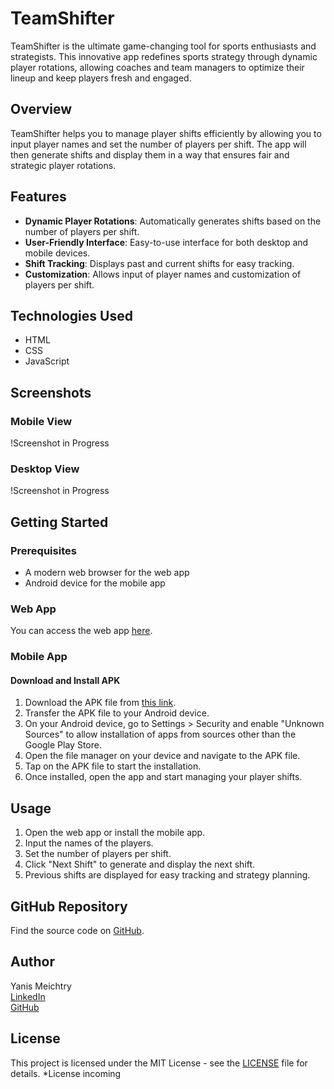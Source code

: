 # TeamShifter

TeamShifter is the ultimate game-changing tool for sports enthusiasts and strategists. This innovative app redefines sports strategy through dynamic player rotations, allowing coaches and team managers to optimize their lineup and keep players fresh and engaged.

## Overview

TeamShifter helps you to manage player shifts efficiently by allowing you to input player names and set the number of players per shift. The app will then generate shifts and display them in a way that ensures fair and strategic player rotations.

## Features

- **Dynamic Player Rotations**: Automatically generates shifts based on the number of players per shift.
- **User-Friendly Interface**: Easy-to-use interface for both desktop and mobile devices.
- **Shift Tracking**: Displays past and current shifts for easy tracking.
- **Customization**: Allows input of player names and customization of players per shift.

## Technologies Used

- HTML
- CSS
- JavaScript

## Screenshots

### Mobile View
!Screenshot in Progress

### Desktop View
!Screenshot in Progress

## Getting Started

### Prerequisites

- A modern web browser for the web app
- Android device for the mobile app

### Web App

You can access the web app [here](https://teamshifter.vercel.app).

### Mobile App

#### Download and Install APK

1. Download the APK file from [this link](./TeamShifterVersions/TeamShifter_1.1.apk).
2. Transfer the APK file to your Android device.
3. On your Android device, go to Settings > Security and enable "Unknown Sources" to allow installation of apps from sources other than the Google Play Store.
4. Open the file manager on your device and navigate to the APK file.
5. Tap on the APK file to start the installation.
6. Once installed, open the app and start managing your player shifts.

## Usage

1. Open the web app or install the mobile app.
2. Input the names of the players.
3. Set the number of players per shift.
4. Click "Next Shift" to generate and display the next shift.
5. Previous shifts are displayed for easy tracking and strategy planning.

## GitHub Repository

Find the source code on [GitHub](https://github.com/ymeichtry/TeamShifter).

## Author

Yanis Meichtry  
[LinkedIn](https://www.linkedin.com/in/yanis-meichtry-4583b6273/)  
[GitHub](https://github.com/ymeichtry)

## License

This project is licensed under the MIT License - see the [LICENSE](LICENSE) file for details.
*License incoming
